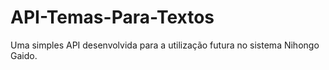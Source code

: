 # API-Temas-Para-Textos
Uma simples API desenvolvida para a utilização futura no sistema Nihongo Gaido.

